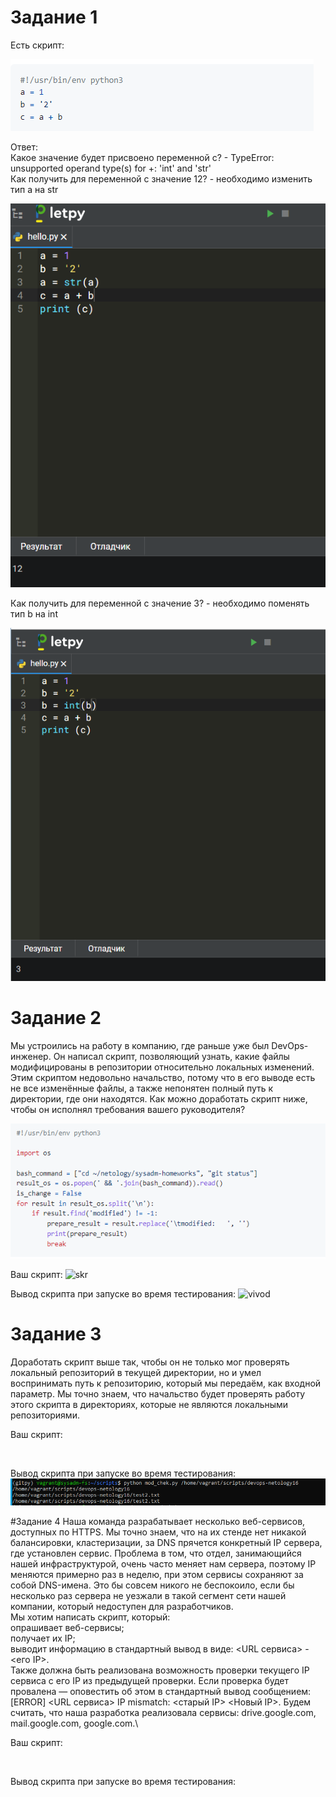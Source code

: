 # Задание 1
Есть скрипт:

![sript](https://github.com/EVolgina/devops-netology16/blob/main/skropt1.PNG)

Ответ:\
Какое значение будет присвоено переменной c? - TypeError: unsupported operand type(s) for +: 'int' and 'str'\
Как получить для переменной c значение 12? - необходимо изменить тип a на str

![dz1](https://github.com/EVolgina/devops-netology16/blob/main/zd1-1.PNG)

Как получить для переменной c значение 3? - необходимо поменять тип b на int

![dz1-2](https://github.com/EVolgina/devops-netology16/blob/main/zd-2.PNG)

# Задание 2
Мы устроились на работу в компанию, где раньше уже был DevOps-инженер. Он написал скрипт, позволяющий узнать, какие файлы модифицированы в репозитории относительно локальных изменений. Этим скриптом недовольно начальство, потому что в его выводе есть не все изменённые файлы, а также непонятен полный путь к директории, где они находятся.
Как можно доработать скрипт ниже, чтобы он исполнял требования вашего руководителя?

![zd2](https://github.com/EVolgina/devops-netology16/blob/main/zd2.PNG)

Ваш скрипт:
![skr]()

Вывод скрипта при запуске во время тестирования:
![vivod]()


# Задание 3
Доработать скрипт выше так, чтобы он не только мог проверять локальный репозиторий в текущей директории, но и умел воспринимать путь к репозиторию, который мы передаём, как входной параметр. Мы точно знаем, что начальство будет проверять работу этого скрипта в директориях, которые не являются локальными репозиториями.

Ваш скрипт:

![]()

Вывод скрипта при запуске во время тестирования:
![zd3vivod](https://github.com/EVolgina/devops-netology16/blob/main/zd3vivod.PNG)

#Задание 4
Наша команда разрабатывает несколько веб-сервисов, доступных по HTTPS. Мы точно знаем, что на их стенде нет никакой балансировки, кластеризации, за DNS прячется конкретный IP сервера, где установлен сервис.
Проблема в том, что отдел, занимающийся нашей инфраструктурой, очень часто меняет нам сервера, поэтому IP меняются примерно раз в неделю, при этом сервисы сохраняют за собой DNS-имена. Это бы совсем никого не беспокоило, если бы несколько раз сервера не уезжали в такой сегмент сети нашей компании, который недоступен для разработчиков.\
Мы хотим написать скрипт, который:\
опрашивает веб-сервисы;\
получает их IP;\
выводит информацию в стандартный вывод в виде: <URL сервиса> - <его IP>.\
Также должна быть реализована возможность проверки текущего IP сервиса c его IP из предыдущей проверки. Если проверка будет провалена — оповестить об этом в стандартный вывод сообщением: [ERROR] <URL сервиса> IP mismatch: <старый IP> <Новый IP>. Будем считать, что наша разработка реализовала сервисы: drive.google.com, mail.google.com, google.com.\

Ваш скрипт:

![]()

Вывод скрипта при запуске во время тестирования:
![]()
